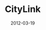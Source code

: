 ---
layout: media
category: media
title: "CityLink"
date: 2012-03-19
description: "CityLink initiative"
video: "https://s3.amazonaws.com/crossroadsvideomessages/gamechangers_citylink.mp4"
video-poster: "https://www.crossroads.net/uploadedfiles/gc_citylink_still.jpg"
---